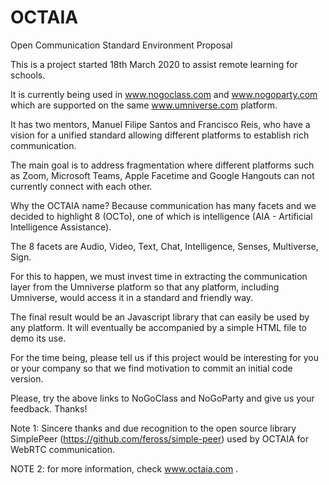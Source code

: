 # OCTAIA
Open Communication Standard Environment Proposal  

This is a project started 18th March 2020 to assist remote learning for schools.

It is currently being used in www.nogoclass.com and www.nogoparty.com which are supported on the same www.umniverse.com platform.

It has two mentors, Manuel Filipe Santos and Francisco Reis, who have a vision for a unified standard allowing different platforms to establish rich communication. 

The main goal is to address fragmentation where different platforms such as Zoom, Microsoft Teams, Apple Facetime and Google Hangouts can not currently connect with each other.

Why the OCTAIA name? Because communication has many facets and we decided to highlight 8 (OCTo), one of which is intelligence (AIA - Artificial Intelligence Assistance). 

The 8 facets are Audio, Video, Text, Chat, Intelligence, Senses, Multiverse, Sign.

For this to happen, we must invest time in extracting the communication layer from the Umniverse platform so that any platform, including Umniverse, would access it in a standard and friendly way.

The final result would be an Javascript library that can easily be used by any platform. It will eventually be accompanied by a simple HTML file to demo its use.

For the time being, please tell us if this project would be interesting for you or your company so that we find motivation to commit an initial code version. 

Please, try the above links to NoGoClass and NoGoParty and give us your feedback. Thanks!

Note 1: Sincere thanks and due recognition to the open source library SimplePeer (https://github.com/feross/simple-peer) used by OCTAIA for WebRTC communication.

NOTE 2: for more information, check www.octaia.com .
